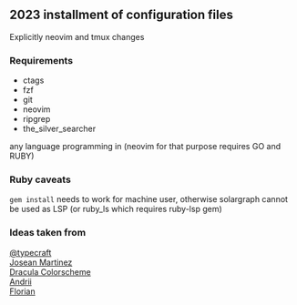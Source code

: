 ## 2023 installment of configuration files

Explicitly neovim and tmux changes

### Requirements

- ctags
- fzf
- git
- neovim
- ripgrep
- the_silver_searcher

any language programming in (neovim for that purpose requires GO and RUBY)

### Ruby caveats

`gem install` needs to work for machine user, otherwise solargraph cannot be used as LSP (or ruby_ls which requires ruby-lsp gem)

### Ideas taken from

[@typecraft](https://www.youtube.com/@typecraft_dev)\
[Josean Martinez](https://www.youtube.com/watch?v=6mxWayq-s9I)\
[Dracula Colorscheme](https://draculatheme.com/)\
[Andrii](https://github.com/andriiyaremenko/dotfiles)\
[Florian](https://github.com/nitschmann/nvim)
